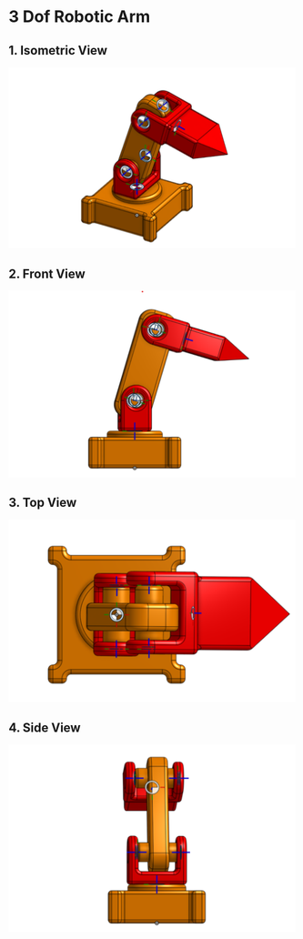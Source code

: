 # 3 Dof Robotic Arm 

## 1. Isometric View

![isometric view](assets/Isometric-View.png)

## 2. Front View

![front view](assets/Front-View.png)

## 3. Top View 

![top view](assets/Top-View.png)

## 4. Side View

![side view](assets/Side-View.png)